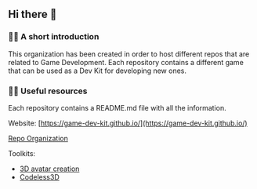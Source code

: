 ## Hi there 👋

### 🙋‍♀️ A short introduction
This organization has been created in order to host different repos that are related to Game Development. 
Each repository contains a different game that can be used as a Dev Kit for developing new ones.

### 👩‍💻 Useful resources 
Each repository contains a README.md file with all the information.

Website: [https://game-dev-kit.github.io/](https://game-dev-kit.github.io/)

[Repo Organization](https://github.com/game-dev-kit)

Toolkits:

- [3D avatar creation](https://github.com/game-dev-kit/3D-avatar-creation)
- [Codeless3D](https://github.com/game-dev-kit/3D-scene-builder)
